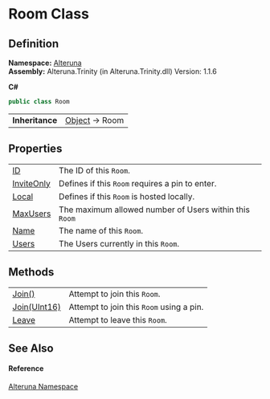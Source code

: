 # Room Class




## Definition
**Namespace:** <a href="N_Alteruna">Alteruna</a>  
**Assembly:** Alteruna.Trinity (in Alteruna.Trinity.dll) Version: 1.1.6

**C#**
``` C#
public class Room
```

<table><tr><td><strong>Inheritance</strong></td><td><a href="https://learn.microsoft.com/dotnet/api/system.object" target="_blank" rel="noopener noreferrer">Object</a>  →  Room</td></tr>
</table>



## Properties
<table>
<tr>
<td><a href="P_Alteruna_Room_ID">ID</a></td>
<td>The ID of this <code>Room</code>.</td></tr>
<tr>
<td><a href="P_Alteruna_Room_InviteOnly">InviteOnly</a></td>
<td>Defines if this <code>Room</code> requires a pin to enter.</td></tr>
<tr>
<td><a href="P_Alteruna_Room_Local">Local</a></td>
<td>Defines if this <code>Room</code> is hosted locally.</td></tr>
<tr>
<td><a href="P_Alteruna_Room_MaxUsers">MaxUsers</a></td>
<td>The maximum allowed number of Users within this <code>Room</code></td></tr>
<tr>
<td><a href="P_Alteruna_Room_Name">Name</a></td>
<td>The name of this <code>Room</code>.</td></tr>
<tr>
<td><a href="P_Alteruna_Room_Users">Users</a></td>
<td>The Users currently in this <code>Room</code>.</td></tr>
</table>

## Methods
<table>
<tr>
<td><a href="M_Alteruna_Room_Join">Join()</a></td>
<td>Attempt to join this <code>Room</code>.</td></tr>
<tr>
<td><a href="M_Alteruna_Room_Join_1">Join(UInt16)</a></td>
<td>Attempt to join this <code>Room</code> using a pin.</td></tr>
<tr>
<td><a href="M_Alteruna_Room_Leave">Leave</a></td>
<td>Attempt to leave this <code>Room</code>.</td></tr>
</table>

## See Also


#### Reference
<a href="N_Alteruna">Alteruna Namespace</a>  
